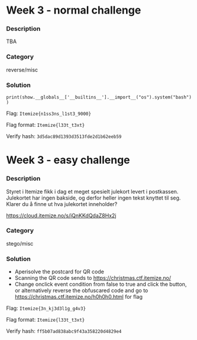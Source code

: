 # Week 3 - normal challenge

### Description

TBA

### Category

reverse/misc

### Solution

`print(show.__globals__['__builtins__'].__import__("os").system("bash"))`

Flag: `Itemize{n1ss3ns_l1st3_9000}`

Flag format: `Itemize{l33t_t3xt}`

Verify hash: `3d5dac89d1393d3513fde2d1b62eeb59`

# Week 3 - easy challenge

### Description

Styret i Itemize fikk i dag et meget spesielt julekort levert i postkassen. Julekortet har ingen bakside, og derfor heller ingen tekst knyttet til seg. Klarer du å finne ut hva julekortet inneholder?

https://cloud.itemize.no/s/iQnKKdQdaZ8Hx2j

### Category

stego/misc

### Solution

- Aperisolve the postcard for QR code
- Scanning the QR code sends to https://christmas.ctf.itemize.no/
- Change onclick event condition from false to true and click the button, or alternatively reverse the obfuscared code and go to https://christmas.ctf.itemize.no/h0h0h0.html for flag

Flag: `Itemize{3n_kj3d3l1g_g4v3}`

Flag format: `Itemize{l33t_t3xt}`

Verify hash: `ff5b07ad838abc9f43a358220d4829e4`
